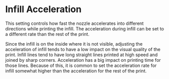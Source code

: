 Infill Acceleration
====
This setting controls how fast the nozzle accelerates into different directions while printing the infill. The acceleration during infill can be set to a different rate than the rest of the print.

Since the infill is on the inside where it is not visible, adjusting the acceleration of infill tends to have a low impact on the visual quality of the print. Infill lines tend to have long straight lines printed at high speed and joined by sharp corners. Acceleration has a big impact on printing time for those lines. Because of this, it is common to set the acceleration rate for infill somewhat higher than the acceleration for the rest of the print.